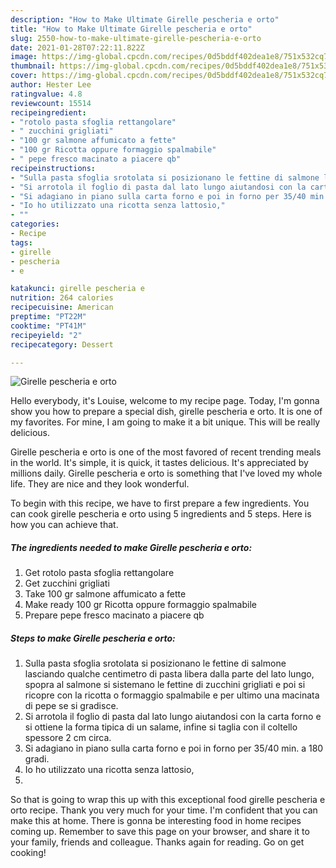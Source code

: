 ```yaml
---
description: "How to Make Ultimate Girelle pescheria e orto"
title: "How to Make Ultimate Girelle pescheria e orto"
slug: 2550-how-to-make-ultimate-girelle-pescheria-e-orto
date: 2021-01-28T07:22:11.822Z
image: https://img-global.cpcdn.com/recipes/0d5bddf402dea1e8/751x532cq70/girelle-pescheria-e-orto-recipe-main-photo.jpg
thumbnail: https://img-global.cpcdn.com/recipes/0d5bddf402dea1e8/751x532cq70/girelle-pescheria-e-orto-recipe-main-photo.jpg
cover: https://img-global.cpcdn.com/recipes/0d5bddf402dea1e8/751x532cq70/girelle-pescheria-e-orto-recipe-main-photo.jpg
author: Hester Lee
ratingvalue: 4.8
reviewcount: 15514
recipeingredient:
- "rotolo pasta sfoglia rettangolare"
- " zucchini grigliati"
- "100 gr salmone affumicato a fette"
- "100 gr Ricotta oppure formaggio spalmabile"
- " pepe fresco macinato a piacere qb"
recipeinstructions:
- "Sulla pasta sfoglia srotolata si posizionano le fettine di salmone lasciando qualche centimetro di pasta libera dalla parte del lato lungo, spopra al salmone si sistemano le fettine di zucchini grigliati e poi si ricopre con la ricotta o formaggio spalmabile e per ultimo una macinata di pepe se si gradisce."
- "Si arrotola il foglio di pasta dal lato lungo aiutandosi con la carta forno e si ottiene la forma tipica di un salame, infine si taglia con il coltello spessore 2 cm circa."
- "Si adagiano in piano sulla carta forno e poi in forno per 35/40 min. a 180 gradi."
- "Io ho utilizzato una ricotta senza lattosio,"
- ""
categories:
- Recipe
tags:
- girelle
- pescheria
- e

katakunci: girelle pescheria e 
nutrition: 264 calories
recipecuisine: American
preptime: "PT22M"
cooktime: "PT41M"
recipeyield: "2"
recipecategory: Dessert

---
```



![Girelle pescheria e orto](https://img-global.cpcdn.com/recipes/0d5bddf402dea1e8/751x532cq70/girelle-pescheria-e-orto-recipe-main-photo.jpg)

Hello everybody, it's Louise, welcome to my recipe page. Today, I'm gonna show you how to prepare a special dish, girelle pescheria e orto. It is one of my favorites. For mine, I am going to make it a bit unique. This will be really delicious.



Girelle pescheria e orto is one of the most favored of recent trending meals in the world. It's simple, it is quick, it tastes delicious. It's appreciated by millions daily. Girelle pescheria e orto is something that I've loved my whole life. They are nice and they look wonderful.


To begin with this recipe, we have to first prepare a few ingredients. You can cook girelle pescheria e orto using 5 ingredients and 5 steps. Here is how you can achieve that.

<!--inarticleads1-->

##### The ingredients needed to make Girelle pescheria e orto:

1. Get rotolo pasta sfoglia rettangolare
1. Get  zucchini grigliati
1. Take 100 gr salmone affumicato a fette
1. Make ready 100 gr Ricotta oppure formaggio spalmabile
1. Prepare  pepe fresco macinato a piacere qb




<!--inarticleads2-->

##### Steps to make Girelle pescheria e orto:

1. Sulla pasta sfoglia srotolata si posizionano le fettine di salmone lasciando qualche centimetro di pasta libera dalla parte del lato lungo, spopra al salmone si sistemano le fettine di zucchini grigliati e poi si ricopre con la ricotta o formaggio spalmabile e per ultimo una macinata di pepe se si gradisce.
1. Si arrotola il foglio di pasta dal lato lungo aiutandosi con la carta forno e si ottiene la forma tipica di un salame, infine si taglia con il coltello spessore 2 cm circa.
1. Si adagiano in piano sulla carta forno e poi in forno per 35/40 min. a 180 gradi.
1. Io ho utilizzato una ricotta senza lattosio,
1. 




So that is going to wrap this up with this exceptional food girelle pescheria e orto recipe. Thank you very much for your time. I'm confident that you can make this at home. There is gonna be interesting food in home recipes coming up. Remember to save this page on your browser, and share it to your family, friends and colleague. Thanks again for reading. Go on get cooking!
